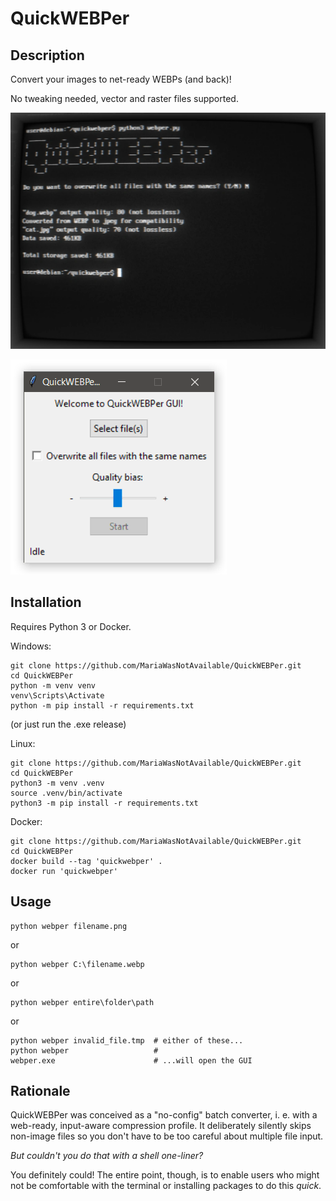 # QuickWEBPer

## Description
Convert your images to net-ready WEBPs (and back)!

No tweaking needed, vector and raster files supported.

![Image](<https://raw.githubusercontent.com/MariaWasNotAvailable/QuickWEBPer/main/qw.webp>)

![Image](<https://raw.githubusercontent.com/MariaWasNotAvailable/QuickWEBPer/main/qwg.webp>)

## Installation

Requires Python 3 or Docker.

Windows:
```
git clone https://github.com/MariaWasNotAvailable/QuickWEBPer.git
cd QuickWEBPer
python -m venv venv
venv\Scripts\Activate
python -m pip install -r requirements.txt
```
(or just run the .exe release)

Linux:
```
git clone https://github.com/MariaWasNotAvailable/QuickWEBPer.git
cd QuickWEBPer
python3 -m venv .venv
source .venv/bin/activate
python3 -m pip install -r requirements.txt
```

Docker:
```
git clone https://github.com/MariaWasNotAvailable/QuickWEBPer.git
cd QuickWEBPer
docker build --tag 'quickwebper' .
docker run 'quickwebper'
```

## Usage
```
python webper filename.png
```
or
```
python webper C:\filename.webp
```
or
```
python webper entire\folder\path
```
or
```
python webper invalid_file.tmp  # either of these...
python webper                   #
webper.exe                      # ...will open the GUI
```

## Rationale
QuickWEBPer was conceived as a "no-config" batch converter, i. e. with a web-ready, input-aware compression profile. It deliberately silently skips non-image files so you don't have to be too careful about multiple file input. 

*But couldn't you do that with a shell one-liner?*

You definitely could! The entire point, though, is to enable users who might not be comfortable with the terminal or installing packages to do this *quick*.
